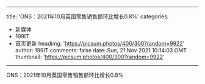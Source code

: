 
---
title: 'ONS：2021年10月英国零售销售额环比增长0.8%'
categories: 
 - 新媒体
 - 199IT
 - 首页更新
headimg: 'https://picsum.photos/400/300?random=9922'
author: 199IT
comments: false
date: Sun, 21 Nov 2021 10:14:03 GMT
thumbnail: 'https://picsum.photos/400/300?random=9922'
---

<div>   
ONS：2021年10月英国零售销售额环比增长0.8%  
</div>
            